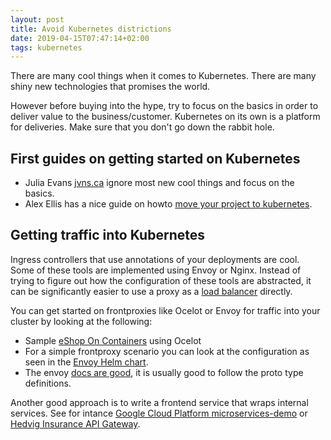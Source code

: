 ```yaml
---
layout: post
title: Avoid Kubernetes districtions
date: 2019-04-15T07:47:14+02:00
tags: kubernetes
---
```


There are many cool things when it comes to Kubernetes. There are many shiny new technologies that promises the world.

However before buying into the hype, try to focus on the basics in order to deliver value to the business/customer. Kubernetes on its own is a platform for deliveries. Make sure that you don't go down the rabbit hole.

## First guides on getting started on Kubernetes

- Julia Evans [jvns.ca](https://jvns.ca/blog/2018/12/15/new-talk--high-reliability-infrastructure-migrations/) ignore most new cool things and focus on the basics.
- Alex Ellis has a nice guide on howto [move your project to kubernetes](https://blog.alexellis.io/move-your-project-to-kubernetes/).

## Getting traffic into Kubernetes

Ingress controllers that use annotations of your deployments are cool. Some of these tools are implemented using Envoy or Nginx. Instead of trying to figure out how the configuration of these tools are abstracted, it can be significantly easier to use a proxy as a [load balancer](https://kubernetes.io/docs/concepts/services-networking/service/#loadbalancer) directly.

You can get started on frontproxies like Ocelot or Envoy for traffic into your cluster by looking at the following:

- Sample [eShop On Containers](https://github.com/dotnet-architecture/eShopOnContainers) using Ocelot
- For a simple frontproxy scenario you can look at the configuration as seen in the [Envoy Helm chart](https://github.com/helm/charts/tree/master/stable/envoy).
- The envoy [docs are good](https://www.envoyproxy.io/docs/envoy/latest/), it is usually good to follow the proto type definitions.

Another good approach is to write a frontend service that wraps internal services. See for intance [Google Cloud Platform microservices-demo](https://github.com/GoogleCloudPlatform/microservices-demo) or [Hedvig Insurance API Gateway](https://github.com/HedvigInsurance/api-gateway).